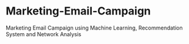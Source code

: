 # Marketing-Email-Campaign
Marketing Email Campaign using Machine Learning, Recommendation System and Network Analysis

